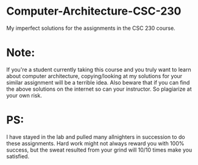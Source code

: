 # Computer-Architecture-CSC-230
My imperfect solutions for the assignments in the CSC 230 course. 

# Note: 
If you're a student currently taking this course and you truly want to learn about computer architecture, copying/looking at my solutions for your similar assignment will be a terrible idea. Also beware that if you can find the above solutions on the internet so can your instructor. So plagiarize at your own risk. 

# PS:
I have stayed in the lab and pulled many allnighters in succession to do these assignments. Hard work might not always reward you with 100% success, but the sweat resulted from your grind will 10/10 times make you satisfied. 
